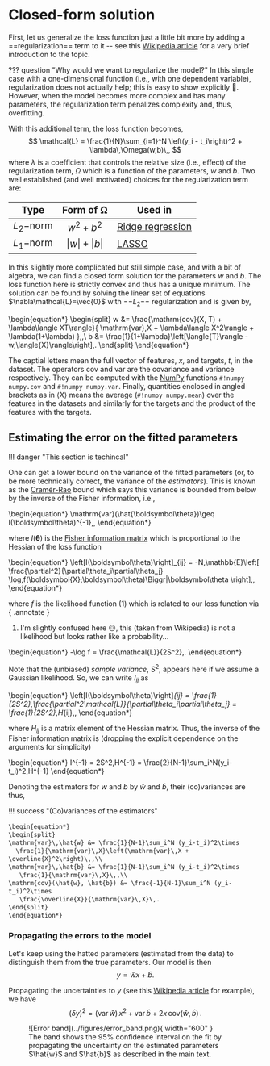 

# Closed-form solution

First, let us generalize the loss function just a little bit more by adding a ==regularization== term to it -- see this [Wikipedia article](https://en.wikipedia.org/wiki/Regularization_&lpar;mathematics&rpar;#Regularization_in_machine_learning) for a very brief introduction to the topic.

??? question "Why would we want to regularize the model?"
    In this simple case with a one-dimensional function (i.e., with one dependent variable), regularization does not actually help; this is easy to show explicitly :construction:.
    However, when the model becomes more complex and has many parameters, the regularization term penalizes complexity and, thus, overfitting.

With this additional term, the loss function becomes,
$$
\mathcal{L} = \frac{1}{N}\sum_{i=1}^N \left(y_i - t_i\right)^2 + \lambda\,\Omega(w,b)\,,
$$
where $\lambda$ is a coefficient that controls the relative size (i.e., effect) of the regularization term, $\Omega$ which is a function of the parameters, $w$ and $b$.
Two well established (and well motivated) choices for the regularization term are:

<div class="center-table" style="font-size:14pt" markdown>

| Type       | Form of $\mathbf{\Omega}$ | Used in |
| :--------: | :-----------: | -------------------------------------- |
| $L_2-$norm |  $w^2 + b^2$   | [Ridge regression](https://en.wikipedia.org/wiki/Ridge_regression)                   |
| $L_1-$norm | $\lvert w\rvert + \lvert b\rvert$   | [LASSO](https://en.wikipedia.org/wiki/Lasso_&lpar;statistics&rpar;) |

</div>

In this slightly more complicated but still simple case, and with a bit of algebra, we can find a closed form solution for the parameters $w$ and $b$. The loss function here is strictly convex and thus has a unique minimum. The solution can be found by solving the linear set of equations $\nabla\mathcal{L}=\vec{0}$ with ==$L_2$== regularization and is given by,

\begin{equation*}
\begin{split}
w &= \frac{\mathrm{cov}(X, T) + \lambda\langle XT\rangle}{
\mathrm{var}\,X + \lambda\langle X^2\rangle + \lambda(1+\lambda)
}\,,\\
b &= \frac{1}{1+\lambda}\left[\langle{T}\rangle - w\,\langle{X}\rangle\right]\,.
\end{split}
\end{equation*}

The captial letters mean the full vector of features, $x$, and targets, $t$, in the dataset. The operators $\mathrm{cov}$ and $\mathrm{var}$ are the covariance and variance respectively. They can be computed with the [NumPy](https://numpy.org/) functions `#!numpy numpy.cov` and `#!numpy numpy.var`. Finally, quantities enclosed in angled brackets as in $\langle{X}\rangle$ means the average (`#!numpy numpy.mean`) over the features in the datasets and similarly for the targets and the product of the features with the targets.


## Estimating the error on the fitted parameters

!!! danger "This section is techincal"
    
One can get a lower bound on the variance of the fitted parameters (or, to be more technically correct, the variance of the _estimators_). This is known as the [Cramér-Rao](https://en.wikipedia.org/wiki/Cram%C3%A9r%E2%80%93Rao_bound) bound which says this variance is bounded from below by the inverse of the Fisher information, i.e.,

\begin{equation*}
\mathrm{var}(\hat{\boldsymbol\theta})\geq I(\boldsymbol\theta)^{-1}\,,
\end{equation*}

where $I(\boldsymbol\theta)$ is the [Fisher information matrix](https://en.wikipedia.org/wiki/Fisher_information#Matrix_form) which is proportional to the Hessian of the loss function

\begin{equation*}
\left[I(\boldsymbol\theta)\right]_{ij} = -N\,\mathbb{E}\left[
    \frac{\partial^2}{\partial\theta_i\partial\theta_j} \log\,f(\boldsymbol{X};\boldsymbol\theta)\Biggr|\boldsymbol\theta
\right]\,,
\end{equation*}

where $f$ is the likelihood function (1) which is related to our loss function via
{ .annotate }

1. I'm slightly confused here :confounded:, this (taken from Wikipedia) is not a likelihood but looks rather like a probability...

\begin{equation*}
-\log f = \frac{\mathcal{L}}{2S^2}\,.
\end{equation*}

Note that the (unbiased) _sample variance_, $S^2$, appears here if we assume a Gaussian likelihood. So, we can write $I_{ij}$ as

\begin{equation*}
\left[I(\boldsymbol\theta)\right]_{ij} = \frac{1}{2S^2}\,\frac{\partial^2\mathcal{L}}{\partial\theta_i\partial\theta_j} = \frac{1}{2S^2}\,H_{ij}\,,
\end{equation*}

where $H_{ij}$ is a matrix element of the Hessian matrix. Thus, the inverse of the Fisher information matrix is (dropping the explicit dependence on the arguments for simplicity)

\begin{equation*}
I^{-1} = 2S^2\,H^{-1} = \frac{2}{N-1}\sum_i^N(y_i-t_i)^2\,H^{-1}
\end{equation*}

Denoting the estimators for $w$ and $b$ by $\hat{w}$ and $\hat{b}$, their (co)variances are thus,

!!! success "(Co)variances of the estimators"

    \begin{equation*}
    \begin{split}
    \mathrm{var}\,\hat{w} &= \frac{1}{N-1}\sum_i^N (y_i-t_i)^2\times
      \frac{1}{\mathrm{var}\,X}\left(\mathrm{var}\,X + \overline{X}^2\right)\,,\\
    \mathrm{var}\,\hat{b} &= \frac{1}{N-1}\sum_i^N (y_i-t_i)^2\times
       \frac{1}{\mathrm{var}\,X}\,,\\
    \mathrm{cov}(\hat{w}, \hat{b}) &= \frac{-1}{N-1}\sum_i^N (y_i-t_i)^2\times
       \frac{\overline{X}}{\mathrm{var}\,X}\,.
    \end{split}
    \end{equation*}

### Propagating the errors to the model

Let's keep using the hatted parameters (estimated from the data) to distinguish them from the true parameters. Our model is then
$$
y = \hat{w}x + \hat{b}.
$$

Propagating the uncertainties to $y$ (see this [Wikipedia article](https://en.wikipedia.org/wiki/Propagation_of_uncertainty#Example_formulae) for example), we have
$$
(\delta y)^2 = (\mathrm{var}\,\hat{w})\,x^2 + \mathrm{var}\,\hat{b} + 2x\,\mathrm{cov}(\hat{w}, \hat{b})\,.
$$


<figure markdown="span">
  ![Error band](../figures/error_band.png){ width="600" }
  <figcaption>
  The band shows the 95% confidence interval on the fit by propagating the uncertainty on the estimated parameters $\hat{w}$ and $\hat{b}$ as described in the main text.
  </figcaption>
</figure>
